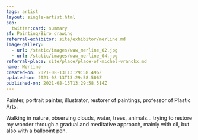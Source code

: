 ```yaml
---
tags: artist
layout: single-artist.html
seo:
  twitter:card: summary
sf: Painting/Biro drawing
referral-exhibitor: site/exhibitor/merline.md
image-gallery:
  - url: /static/images/waw_merline_02.jpg
  - url: /static/images/waw_merline_04.jpg
referral-place: site/place/place-of-michel-vranckx.md
name: Merline
created-on: 2021-08-13T13:29:58.496Z
updated-on: 2021-08-13T13:29:58.506Z
published-on: 2021-08-13T13:29:58.514Z
---
```

<!--StartFragment-->

Painter, portrait painter, illustrator, restorer of paintings, professor of Plastic Arts.

Walking in nature, observing clouds, water, trees, animals… trying to restore my wonder through a gradual and meditative approach, mainly with oil, but also with a ballpoint pen.



<!--EndFragment-->